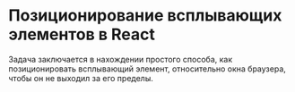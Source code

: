 Позиционирование всплывающих элементов в React
==============================================

Задача заключается в нахождении простого способа, как позиционировать всплывающий 
элемент, относительно окна браузера, чтобы он не выходил за его пределы.